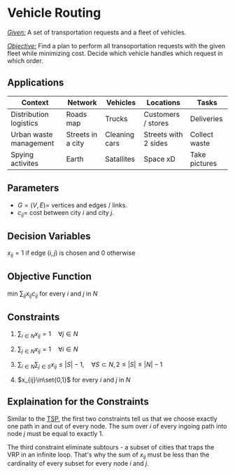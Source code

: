 # Vehicle Routing

<i style="text-decoration: underline">Given:</i>
A set of transportation requests and a fleet of vehicles.

<i style="text-decoration: underline">Objective:</i>
Find a plan to perform all transoportation requests with the given fleet while minimizing cost. Decide which vehicle handles which request in which order.

## Applications

| Context                | Network           | Vehicles      | Locations            | Tasks         |
| ---------------------- | ----------------- | ------------- | -------------------- | ------------- |
| Distribution logistics | Roads map         | Trucks        | Customers / stores   | Deliveries    |
| Urban waste management | Streets in a city | Cleaning cars | Streets with 2 sides | Collect waste |
| Spying activites       | Earth             | Satallites    | Space xD             | Take pictures |

## Parameters

- $G=(V,E)=$ vertices and edges / links.
- $c_{ij}=$ cost between city $i$ and city $j$.

## Decision Variables

$x_{ij}=1$ if edge $(i,j)$ is chosen and $0$ otherwise

## Objective Function

min $\sum_{ij} x_{ij}c_{ij}$ for every $i$ and $j$ in $N$

## Constraints

1. $\sum_{i\in N}x_{ij}=1\quad\forall j\in N$

2. $\sum_{j\in N}x_{ij}=1\quad\forall i\in N$

3. $\sum_{i\in N}\sum_{j\in S}x_{ij}\leq|S|-1,\quad\forall S\subset N,2\leq|S|\leq|N|-1$

4. $x_{ij}\in\set{0,1}$ for every $i$ and $j$ in $N$

## Explaination for the Constraints

Similar to the [TSP](https://github.com/bocianowski1/optimization/tree/main/traveling_salesman), the first two constraints tell us that we choose exactly one path in and out of every node. The sum over $i$ of every ingoing path into node $j$ must be equal to exactly $1$.

The third constraint eliminate subtours - a subset of cities that traps the VRP in an infinite loop. That's why the sum of $x_{ij}$ must be less than the cardinality of every subset for every node $i$ and $j$.
